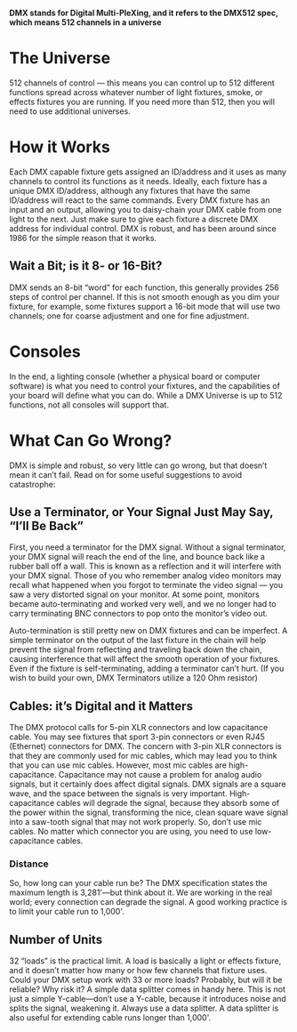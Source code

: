 **DMX stands for Digital Multi-PleXing, and it refers to the DMX512 spec, which means 512 channels in a universe**

# The Universe
512 channels of control — this means you can control up to 512 different functions spread across whatever number of light fixtures, smoke, or effects fixtures you are running. If you need more than 512, then you will need to use additional universes.

# How it Works
Each DMX capable fixture gets assigned an ID/address and it uses as many channels to control its functions as it needs. Ideally, each fixture has a unique DMX ID/address, although any fixtures that have the same ID/address will react to the same commands. Every DMX fixture has an input and an output, allowing you to daisy-chain your DMX cable from one light to the next. Just make sure to give each fixture a discrete DMX address for individual control. DMX is robust, and has been around since 1986 for the simple reason that it works.

## Wait a Bit; is it 8- or 16-Bit?
DMX sends an 8-bit “word” for each function, this generally provides 256 steps of control per channel. If this is not smooth enough as you dim your fixture, for example, some fixtures support a 16-bit mode that will use two channels; one for coarse adjustment and one for fine adjustment.

# Consoles
In the end, a lighting console (whether a physical board or computer software) is what you need to control your fixtures, and the capabilities of your board will define what you can do. While a DMX Universe is up to 512 functions, not all consoles will support that.

# What Can Go Wrong?
DMX is simple and robust, so very little can go wrong, but that doesn’t mean it can’t fail. Read on for some useful suggestions to avoid catastrophe:

## Use a Terminator, or Your Signal Just May Say, “I’ll Be Back”
First, you need a terminator for the DMX signal. Without a signal terminator, your DMX signal will reach the end of the line, and bounce back like a rubber ball off a wall. This is known as a reflection and it will interfere with your DMX signal. Those of you who remember analog video monitors may recall what happened when you forgot to terminate the video signal — you saw a very distorted signal on your monitor. At some point, monitors became auto-terminating and worked very well, and we no longer had to carry terminating BNC connectors to pop onto the monitor’s video out.

Auto-termination is still pretty new on DMX fixtures and can be imperfect. A simple terminator on the output of the last fixture in the chain will help prevent the signal from reflecting and traveling back down the chain, causing interference that will affect the smooth operation of your fixtures. Even if the fixture is self-terminating, adding a terminator can’t hurt. (If you wish to build your own, DMX Terminators utilize a 120 Ohm resistor)

## Cables: it’s Digital and it Matters
The DMX protocol calls for 5-pin XLR connectors and low capacitance cable. You may see fixtures that sport 3-pin connectors or even RJ45 (Ethernet) connectors for DMX. The concern with 3-pin XLR connectors is that they are commonly used for mic cables, which may lead you to think that you can use mic cables. However, most mic cables are high-capacitance. Capacitance may not cause a problem for analog audio signals, but it certainly does affect digital signals. DMX signals are a square wave, and the space between the signals is very important. High-capacitance cables will degrade the signal, because they absorb some of the power within the signal, transforming the nice, clean square wave signal into a saw-tooth signal that may not work properly. So, don’t use mic cables. No matter which connector you are using, you need to use low-capacitance cables.

### Distance
So, how long can your cable run be? The DMX specification states the maximum length is 3,281'—but think about it. We are working in the real world; every connection can degrade the signal. A good working practice is to limit your cable run to 1,000'.

## Number of Units
32 “loads” is the practical limit. A load is basically a light or effects fixture, and it doesn’t matter how many or how few channels that fixture uses. Could your DMX setup work with 33 or more loads? Probably, but will it be reliable? Why risk it? A simple data splitter comes in handy here. This is not just a simple Y-cable—don’t use a Y-cable, because it introduces noise and splits the signal, weakening it. Always use a data splitter. A data splitter is also useful for extending cable runs longer than 1,000'.